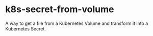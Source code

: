 # k8s-secret-from-volume

A way to get a file from a Kubernetes Volume and transform it into a Kubernetes Secret.
